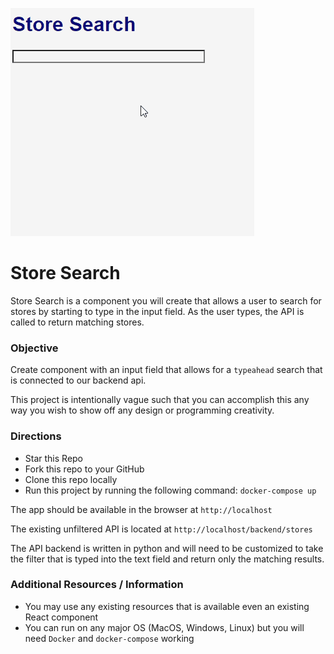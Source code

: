 ![Preview](https://github.com/vkalinkin/store-search/blob/styling/frontend/public/store%20search.gif)


# Store Search
Store Search is a component you will create that allows a user to search for stores by starting to type in the input field.  As the user types, the API is called to return matching stores.

### Objective
Create component with an input field that allows for a `typeahead` search that is connected to our backend api.

This project is intentionally vague such that you can accomplish this any way you wish to show off any design or programming creativity.

### Directions
- Star this Repo
- Fork this repo to your GitHub
- Clone this repo locally
- Run this project by running the following command: `docker-compose up`

The app should be available in the browser at `http://localhost`

The existing unfiltered API is located at `http://localhost/backend/stores`

The API backend is written in python and will need to be customized to take the filter that is typed into the text field and return only the matching results.

### Additional Resources / Information
- You may use any existing resources that is available even an existing React component
- You can run on any major OS (MacOS, Windows, Linux) but you will need `Docker` and `docker-compose` working

